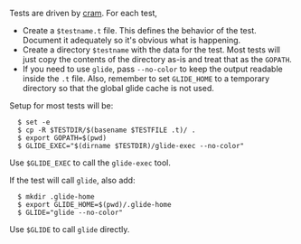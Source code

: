 Tests are driven by [cram](https://bitheap.org/cram/). For each test,

-   Create a `$testname.t` file. This defines the behavior of the test.
    Document it adequately so it's obvious what is happening.
-   Create a directory `$testname` with the data for the test. Most tests will
    just copy the contents of the directory as-is and treat that as the
    `GOPATH`.
-   If you need to use `glide`, pass `--no-color` to keep the output readable
    inside the `.t` file. Also, remember to set `GLIDE_HOME` to a temporary
    directory so that the global glide cache is not used.

Setup for most tests will be:

```
  $ set -e
  $ cp -R $TESTDIR/$(basename $TESTFILE .t)/ .
  $ export GOPATH=$(pwd)
  $ GLIDE_EXEC="$(dirname $TESTDIR)/glide-exec --no-color"
```

Use `$GLIDE_EXEC` to call the `glide-exec` tool.

If the test will call `glide`, also add:

```
  $ mkdir .glide-home
  $ export GLIDE_HOME=$(pwd)/.glide-home
  $ GLIDE="glide --no-color"
```

Use `$GLIDE` to call `glide` directly.
